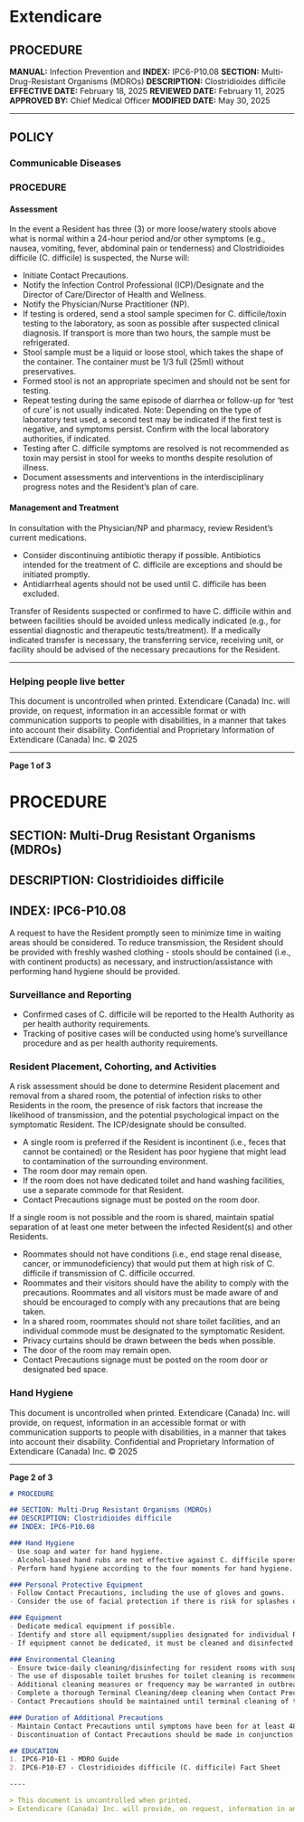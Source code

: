 # Extendicare

## PROCEDURE
**MANUAL:** Infection Prevention and
**INDEX:** IPC6-P10.08
**SECTION:** Multi-Drug-Resistant Organisms (MDROs)
**DESCRIPTION:** Clostridioides difficile
**EFFECTIVE DATE:** February 18, 2025
**REVIEWED DATE:** February 11, 2025
**APPROVED BY:** Chief Medical Officer
**MODIFIED DATE:** May 30, 2025

----

## POLICY
### Communicable Diseases

### PROCEDURE

#### Assessment
In the event a Resident has three (3) or more loose/watery stools above what is normal within a 24-hour period and/or other symptoms (e.g., nausea, vomiting, fever, abdominal pain or tenderness) and Clostridioides difficile (C. difficile) is suspected, the Nurse will:

- Initiate Contact Precautions.
- Notify the Infection Control Professional (ICP)/Designate and the Director of Care/Director of Health and Wellness.
- Notify the Physician/Nurse Practitioner (NP).
- If testing is ordered, send a stool sample specimen for C. difficile/toxin testing to the laboratory, as soon as possible after suspected clinical diagnosis. If transport is more than two hours, the sample must be refrigerated.
- Stool sample must be a liquid or loose stool, which takes the shape of the container. The container must be 1/3 full (25ml) without preservatives.
- Formed stool is not an appropriate specimen and should not be sent for testing.
- Repeat testing during the same episode of diarrhea or follow-up for ‘test of cure’ is not usually indicated. Note: Depending on the type of laboratory test used, a second test may be indicated if the first test is negative, and symptoms persist. Confirm with the local laboratory authorities, if indicated.
- Testing after C. difficile symptoms are resolved is not recommended as toxin may persist in stool for weeks to months despite resolution of illness.
- Document assessments and interventions in the interdisciplinary progress notes and the Resident’s plan of care.

#### Management and Treatment
In consultation with the Physician/NP and pharmacy, review Resident’s current medications.

- Consider discontinuing antibiotic therapy if possible. Antibiotics intended for the treatment of C. difficile are exceptions and should be initiated promptly.
- Antidiarrheal agents should not be used until C. difficile has been excluded.

Transfer of Residents suspected or confirmed to have C. difficile within and between facilities should be avoided unless medically indicated (e.g., for essential diagnostic and therapeutic tests/treatment). If a medically indicated transfer is necessary, the transferring service, receiving unit, or facility should be advised of the necessary precautions for the Resident.

----

### Helping people live better
This document is uncontrolled when printed.
Extendicare (Canada) Inc. will provide, on request, information in an accessible format or with communication supports to people with disabilities, in a manner that takes into account their disability. Confidential and Proprietary Information of Extendicare (Canada) Inc. © 2025

----

**Page 1 of 3**

# PROCEDURE

## SECTION: Multi-Drug Resistant Organisms (MDROs)
## DESCRIPTION: Clostridioides difficile
## INDEX: IPC6-P10.08

A request to have the Resident promptly seen to minimize time in waiting areas should be considered. To reduce transmission, the Resident should be provided with freshly washed clothing - stools should be contained (i.e., with continent products) as necessary, and instruction/assistance with performing hand hygiene should be provided.

### Surveillance and Reporting
- Confirmed cases of C. difficile will be reported to the Health Authority as per health authority requirements.
- Tracking of positive cases will be conducted using home’s surveillance procedure and as per health authority requirements.

### Resident Placement, Cohorting, and Activities
A risk assessment should be done to determine Resident placement and removal from a shared room, the potential of infection risks to other Residents in the room, the presence of risk factors that increase the likelihood of transmission, and the potential psychological impact on the symptomatic Resident. The ICP/designate should be consulted.

- A single room is preferred if the Resident is incontinent (i.e., feces that cannot be contained) or the Resident has poor hygiene that might lead to contamination of the surrounding environment.
- The room door may remain open.
- If the room does not have dedicated toilet and hand washing facilities, use a separate commode for that Resident.
- Contact Precautions signage must be posted on the room door.

If a single room is not possible and the room is shared, maintain spatial separation of at least one meter between the infected Resident(s) and other Residents.
- Roommates should not have conditions (i.e., end stage renal disease, cancer, or immunodeficiency) that would put them at high risk of C. difficile if transmission of C. difficile occurred.
- Roommates and their visitors should have the ability to comply with the precautions. Roommates and all visitors must be made aware of and should be encouraged to comply with any precautions that are being taken.
- In a shared room, roommates should not share toilet facilities, and an individual commode must be designated to the symptomatic Resident.
- Privacy curtains should be drawn between the beds when possible.
- The door of the room may remain open.
- Contact Precautions signage must be posted on the room door or designated bed space.

### Hand Hygiene
This document is uncontrolled when printed. Extendicare (Canada) Inc. will provide, on request, information in an accessible format or with communication supports to people with disabilities, in a manner that takes into account their disability. Confidential and Proprietary Information of Extendicare (Canada) Inc. © 2025

----

**Page 2 of 3**

```markdown
# PROCEDURE

## SECTION: Multi-Drug Resistant Organisms (MDROs)
## DESCRIPTION: Clostridioides difficile
## INDEX: IPC6-P10.08

### Hand Hygiene
- Use soap and water for hand hygiene.
- Alcohol-based hand rubs are not effective against C. difficile spores but can be used in the event soap and water are not available.
- Perform hand hygiene according to the four moments for hand hygiene.

### Personal Protective Equipment
- Follow Contact Precautions, including the use of gloves and gowns.
- Consider the use of facial protection if there is risk for splashes or sprays.

### Equipment
- Dedicate medical equipment if possible.
- Identify and store all equipment/supplies designated for individual Resident use in a manner that prevents use by or for other Residents.
- If equipment cannot be dedicated, it must be cleaned and disinfected with an approved sporicidal disinfectant (i.e., Rescue) before use with another Resident.

### Environmental Cleaning
- Ensure twice-daily cleaning/disinfecting for resident rooms with suspected/confirmed C. difficile with a sporicidal disinfectant.
- The use of disposable toilet brushes for toilet cleaning is recommended. If a reusable toilet brush is in use, this must be discarded upon Terminal Cleaning of the room.
- Additional cleaning measures or frequency may be warranted in outbreak situations or when there is continued transmission of C. difficile infection.
- Complete a thorough Terminal Cleaning/deep cleaning when Contact Precautions are discontinued, or the Resident is moved or transferred.
- Contact Precautions should be maintained until terminal cleaning of the room or designated bed space is completed.

### Duration of Additional Precautions
- Maintain Contact Precautions until symptoms have been for at least 48 hours, or according to health authority guidelines.
- Discontinuation of Contact Precautions should be made in conjunction with the Infection Control Professional (ICP)/Designate and the Director of Care/Director of Health and Wellness designate and upon terminal cleaning of the room.

## EDUCATION
1. IPC6-P10-E1 - MDRO Guide
2. IPC6-P10-E7 - Clostridioides difficile (C. difficile) Fact Sheet

----

> This document is uncontrolled when printed.
> Extendicare (Canada) Inc. will provide, on request, information in an accessible format or with communication supports to people with disabilities, in a manner that takes into account their disability. Confidential and Proprietary Information of Extendicare (Canada) Inc. © 2025
```